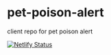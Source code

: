 # pet-poison-alert
client repo for pet poison alert 

[![Netlify Status](https://api.netlify.com/api/v1/badges/882f630a-3494-46b5-9296-4b829da66042/deploy-status)](https://app.netlify.com/sites/pet-poison-client/deploys)
